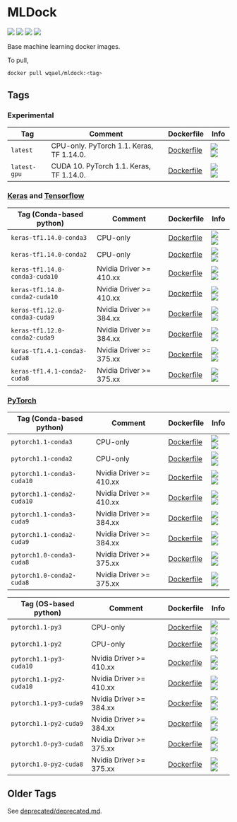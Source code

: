 # MLDock

![](https://img.shields.io/docker/cloud/automated/wqael/mldock.svg)
![](https://img.shields.io/docker/cloud/build/wqael/mldock.svg)
![](https://img.shields.io/docker/pulls/wqael/mldock.svg)
![](https://img.shields.io/docker/stars/wqael/mldock.svg)

Base machine learning docker images.

To pull,

```sh
docker pull wqael/mldock:<tag>
```

## Tags

### Experimental

| Tag   | Comment | Dockerfile | Info |
| ----- | ------- | ---------- | ---- |
| `latest` | CPU-only. PyTorch 1.1. Keras, TF 1.14.0. | [Dockerfile](latest/Dockerfile) | [![](https://images.microbadger.com/badges/image/wqael/mldock:latest.svg) ![](https://images.microbadger.com/badges/commit/wqael/mldock:latest.svg)](https://microbadger.com/images/wqael/mldock:latest) |
| `latest-gpu` | CUDA 10. PyTorch 1.1. Keras, TF 1.14.0. | [Dockerfile](latest-gpu/Dockerfile) | [![](https://images.microbadger.com/badges/image/wqael/mldock:latest-gpu.svg) ![](https://images.microbadger.com/badges/commit/wqael/mldock:latest-gpu.svg)](https://microbadger.com/images/wqael/mldock:latest-gpu) |

### [Keras](https://keras.io/) and [Tensorflow](https://www.tensorflow.org/)

| Tag (Conda-based python) | Comment | Dockerfile | Info  |
| ------------------------ | ------- | ---------- | ----  |
| `keras-tf1.14.0-conda3` | CPU-only | [Dockerfile](keras-tf1.14.0-conda3/Dockerfile) | [![](https://images.microbadger.com/badges/image/wqael/mldock:keras-tf1.14.0-conda3.svg) ![](https://images.microbadger.com/badges/commit/wqael/mldock:keras-tf1.14.0-conda3.svg)](https://microbadger.com/images/wqael/mldock:keras-tf1.14.0-conda3) |
| `keras-tf1.14.0-conda2` | CPU-only | [Dockerfile](keras-tf1.14.0-conda2/Dockerfile) | [![](https://images.microbadger.com/badges/image/wqael/mldock:keras-tf1.14.0-conda2.svg) ![](https://images.microbadger.com/badges/commit/wqael/mldock:keras-tf1.14.0-conda2.svg)](https://microbadger.com/images/wqael/mldock:keras-tf1.14.0-conda2) |
| `keras-tf1.14.0-conda3-cuda10` | Nvidia Driver >= 410.xx | [Dockerfile](keras-tf1.14.0-conda3-cuda10/Dockerfile) | [![](https://images.microbadger.com/badges/image/wqael/mldock:keras-tf1.14.0-conda3-cuda10.svg) ![](https://images.microbadger.com/badges/commit/wqael/mldock:keras-tf1.14.0-conda3-cuda10.svg)](https://microbadger.com/images/wqael/mldock:keras-tf1.14.0-conda3-cuda10) |
| `keras-tf1.14.0-conda2-cuda10` | Nvidia Driver >= 410.xx | [Dockerfile](keras-tf1.14.0-conda2-cuda10/Dockerfile) | [![](https://images.microbadger.com/badges/image/wqael/mldock:keras-tf1.14.0-conda2-cuda10.svg) ![](https://images.microbadger.com/badges/commit/wqael/mldock:keras-tf1.14.0-conda2-cuda10.svg)](https://microbadger.com/images/wqael/mldock:keras-tf1.14.0-conda2-cuda10) |
| `keras-tf1.12.0-conda3-cuda9` | Nvidia Driver >= 384.xx | [Dockerfile](keras-tf1.12.0-conda3-cuda9/Dockerfile) | [![](https://images.microbadger.com/badges/image/wqael/mldock:keras-tf1.12.0-conda3-cuda9.svg) ![](https://images.microbadger.com/badges/commit/wqael/mldock:keras-tf1.12.0-conda3-cuda9.svg)](https://microbadger.com/images/wqael/mldock:keras-tf1.12.0-conda3-cuda9) |
| `keras-tf1.12.0-conda2-cuda9` | Nvidia Driver >= 384.xx | [Dockerfile](keras-tf1.12.0-conda2-cuda9/Dockerfile) | [![](https://images.microbadger.com/badges/image/wqael/mldock:keras-tf1.12.0-conda2-cuda9.svg) ![](https://images.microbadger.com/badges/commit/wqael/mldock:keras-tf1.12.0-conda2-cuda9.svg)](https://microbadger.com/images/wqael/mldock:keras-tf1.12.0-conda2-cuda9) |
| `keras-tf1.4.1-conda3-cuda8` | Nvidia Driver >= 375.xx | [Dockerfile](keras-tf1.4.1-conda3-cuda8/Dockerfile) | [![](https://images.microbadger.com/badges/image/wqael/mldock:keras-tf1.4.1-conda3-cuda8.svg) ![](https://images.microbadger.com/badges/commit/wqael/mldock:keras-tf1.4.1-conda3-cuda8.svg)](https://microbadger.com/images/wqael/mldock:keras-tf1.4.1-conda3-cuda8) |
| `keras-tf1.4.1-conda2-cuda8` | Nvidia Driver >= 375.xx | [Dockerfile](keras-tf1.4.1-conda2-cuda8/Dockerfile) | [![](https://images.microbadger.com/badges/image/wqael/mldock:keras-tf1.4.1-conda2-cuda8.svg) ![](https://images.microbadger.com/badges/commit/wqael/mldock:keras-tf1.4.1-conda2-cuda8.svg)](https://microbadger.com/images/wqael/mldock:keras-tf1.4.1-conda2-cuda8) |

### [PyTorch](https://pytorch.org/)

| Tag (Conda-based python) | Comment | Dockerfile | Info |
| ------------------------ | ------- | ---------- | ---- |
| `pytorch1.1-conda3` | CPU-only | [Dockerfile](pytorch1.1-conda3/Dockerfile) | [![](https://images.microbadger.com/badges/image/wqael/mldock:pytorch1.1-conda3.svg) ![](https://images.microbadger.com/badges/commit/wqael/mldock:pytorch1.1-conda3.svg)](https://microbadger.com/images/wqael/mldock:pytorch1.1-conda3) |
| `pytorch1.1-conda2` | CPU-only | [Dockerfile](pytorch1.1-conda2/Dockerfile) | [![](https://images.microbadger.com/badges/image/wqael/mldock:pytorch1.1-conda2.svg) ![](https://images.microbadger.com/badges/commit/wqael/mldock:pytorch1.1-conda2.svg)](https://microbadger.com/images/wqael/mldock:pytorch1.1-conda2) |
| `pytorch1.1-conda3-cuda10` | Nvidia Driver >= 410.xx | [Dockerfile](pytorch1.1-conda3-cuda10/Dockerfile) | [![](https://images.microbadger.com/badges/image/wqael/mldock:pytorch1.1-conda3-cuda10.svg) ![](https://images.microbadger.com/badges/commit/wqael/mldock:pytorch1.1-conda3-cuda10.svg)](https://microbadger.com/images/wqael/mldock:pytorch1.1-conda3-cuda10) |
| `pytorch1.1-conda2-cuda10` | Nvidia Driver >= 410.xx | [Dockerfile](pytorch1.1-conda2-cuda10/Dockerfile) | [![](https://images.microbadger.com/badges/image/wqael/mldock:pytorch1.1-conda2-cuda10.svg) ![](https://images.microbadger.com/badges/commit/wqael/mldock:pytorch1.1-conda2-cuda10.svg)](https://microbadger.com/images/wqael/mldock:pytorch1.1-conda2-cuda10) |
| `pytorch1.1-conda3-cuda9` | Nvidia Driver >= 384.xx | [Dockerfile](pytorch1.1-conda3-cuda9/Dockerfile) | [![](https://images.microbadger.com/badges/image/wqael/mldock:pytorch1.1-conda3-cuda9.svg) ![](https://images.microbadger.com/badges/commit/wqael/mldock:pytorch1.1-conda3-cuda9.svg)](https://microbadger.com/images/wqael/mldock:pytorch1.1-conda3-cuda9) |
| `pytorch1.1-conda2-cuda9` | Nvidia Driver >= 384.xx | [Dockerfile](pytorch1.1-conda2-cuda9/Dockerfile) | [![](https://images.microbadger.com/badges/image/wqael/mldock:pytorch1.1-conda2-cuda9.svg) ![](https://images.microbadger.com/badges/commit/wqael/mldock:pytorch1.1-conda2-cuda9.svg)](https://microbadger.com/images/wqael/mldock:pytorch1.1-conda2-cuda9) |
| `pytorch1.0-conda3-cuda8` | Nvidia Driver >= 375.xx | [Dockerfile](pytorch1.0-conda3-cuda8/Dockerfile) | [![](https://images.microbadger.com/badges/image/wqael/mldock:pytorch1.0-conda3-cuda8.svg) ![](https://images.microbadger.com/badges/commit/wqael/mldock:pytorch1.0-conda3-cuda8.svg)](https://microbadger.com/images/wqael/mldock:pytorch1.0-conda3-cuda8) |
| `pytorch1.0-conda2-cuda8` | Nvidia Driver >= 375.xx | [Dockerfile](pytorch1.0-conda2-cuda8/Dockerfile) | [![](https://images.microbadger.com/badges/image/wqael/mldock:pytorch1.0-conda2-cuda8.svg) ![](https://images.microbadger.com/badges/commit/wqael/mldock:pytorch1.0-conda2-cuda8.svg)](https://microbadger.com/images/wqael/mldock:pytorch1.0-conda2-cuda8) |

| Tag (OS-based python) | Comment | Dockerfile | Info |
| --------------------- | ------- | ---------- | ---- |
| `pytorch1.1-py3` | CPU-only | [Dockerfile](pytorch1.1-py3/Dockerfile) | [![](https://images.microbadger.com/badges/image/wqael/mldock:pytorch1.1-py3.svg) ![](https://images.microbadger.com/badges/commit/wqael/mldock:pytorch1.1-py3.svg)](https://microbadger.com/images/wqael/mldock:pytorch1.1-py3) |
| `pytorch1.1-py2` | CPU-only | [Dockerfile](pytorch1.1-py2/Dockerfile) | [![](https://images.microbadger.com/badges/image/wqael/mldock:pytorch1.1-py2.svg) ![](https://images.microbadger.com/badges/commit/wqael/mldock:pytorch1.1-py2.svg)](https://microbadger.com/images/wqael/mldock:pytorch1.1-py2) |
| `pytorch1.1-py3-cuda10` | Nvidia Driver >= 410.xx | [Dockerfile](pytorch1.1-py3-cuda10/Dockerfile) | [![](https://images.microbadger.com/badges/image/wqael/mldock:pytorch1.1-py3-cuda10.svg) ![](https://images.microbadger.com/badges/commit/wqael/mldock:pytorch1.1-py3-cuda10.svg)](https://microbadger.com/images/wqael/mldock:pytorch1.1-py3-cuda10) |
| `pytorch1.1-py2-cuda10` | Nvidia Driver >= 410.xx | [Dockerfile](pytorch1.1-py2-cuda10/Dockerfile) | [![](https://images.microbadger.com/badges/image/wqael/mldock:pytorch1.1-py2-cuda10.svg) ![](https://images.microbadger.com/badges/commit/wqael/mldock:pytorch1.1-py2-cuda10.svg)](https://microbadger.com/images/wqael/mldock:pytorch1.1-py2-cuda10) |
| `pytorch1.1-py3-cuda9` | Nvidia Driver >= 384.xx | [Dockerfile](pytorch1.1-py3-cuda9/Dockerfile) | [![](https://images.microbadger.com/badges/image/wqael/mldock:pytorch1.1-py3-cuda9.svg) ![](https://images.microbadger.com/badges/commit/wqael/mldock:pytorch1.1-py3-cuda9.svg)](https://microbadger.com/images/wqael/mldock:pytorch1.1-py3-cuda9) |
| `pytorch1.1-py2-cuda9` | Nvidia Driver >= 384.xx | [Dockerfile](pytorch1.1-py2-cuda9/Dockerfile) | [![](https://images.microbadger.com/badges/image/wqael/mldock:pytorch1.1-py2-cuda9.svg) ![](https://images.microbadger.com/badges/commit/wqael/mldock:pytorch1.1-py2-cuda9.svg)](https://microbadger.com/images/wqael/mldock:pytorch1.1-py2-cuda9) |
| `pytorch1.0-py3-cuda8` | Nvidia Driver >= 375.xx | [Dockerfile](pytorch1.0-py3-cuda8/Dockerfile) | [![](https://images.microbadger.com/badges/image/wqael/mldock:pytorch1.0-py3-cuda8.svg) ![](https://images.microbadger.com/badges/commit/wqael/mldock:pytorch1.0-py3-cuda8.svg)](https://microbadger.com/images/wqael/mldock:pytorch1.0-py3-cuda8) |
| `pytorch1.0-py2-cuda8` | Nvidia Driver >= 375.xx | [Dockerfile](pytorch1.0-py2-cuda8/Dockerfile) | [![](https://images.microbadger.com/badges/image/wqael/mldock:pytorch1.0-py2-cuda8.svg) ![](https://images.microbadger.com/badges/commit/wqael/mldock:pytorch1.0-py2-cuda8.svg)](https://microbadger.com/images/wqael/mldock:pytorch1.0-py2-cuda8) |

## Older Tags

See [deprecated/deprecated.md](deprecated/deprecated.md).

